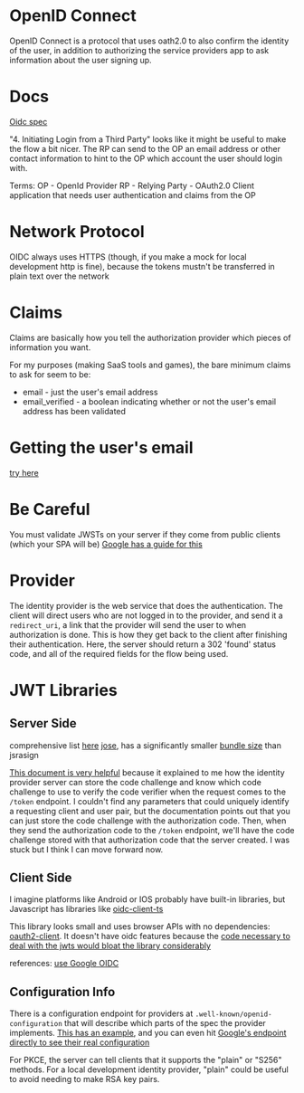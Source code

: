 # OpenID Connect

OpenID Connect is a protocol that uses oath2.0 to also confirm the identity of the user, in addition to authorizing the service providers app to ask information about the user signing up.

# Docs
[Oidc spec](https://openid.net/specs/openid-connect-core-1_0.html#rnc)

"4. Initiating Login from a Third Party" looks like it might be useful to make the flow a bit nicer. The RP can send to the OP an email address or other contact information to hint to the OP which account the user should login with.

Terms:
OP - OpenId Provider
RP - Relying Party - OAuth2.0 Client application that needs user authentication and claims from the OP

# Network Protocol
OIDC always uses HTTPS (though, if you make a mock for local development http is fine), because the tokens mustn't be transferred in plain text over the network

# Claims
Claims are basically how you tell the authorization provider which pieces of information you want.

For my purposes (making SaaS tools and games), the bare minimum claims to ask for seem to be:
- email - just the user's email address
- email_verified - a boolean indicating whether or not the user's email address has been validated

# Getting the user's email
[try here](https://developers.google.com/identity/openid-connect/openid-connect#obtaininguserprofileinformation)

# Be Careful
You must validate JWSTs on your server if they come from public clients (which your SPA will be)
[Google has a guide for this](https://developers.google.com/identity/openid-connect/openid-connect#validatinganidtoken)

# Provider
The identity provider is the web service that does the authentication. The client will direct users who are not logged in to the provider, and send it a `redirect_uri`, a link that the provider will send the user to when authorization is done. This is how they get back to the client after finishing their authentication. Here, the server should return a 302 'found' status code, and all of the required fields for the flow being used.

# JWT Libraries
## Server Side
comprehensive list [here](https://jwt.io/libraries)
[jose](https://github.com/panva/jose), has a significantly smaller [bundle size](https://bundlephobia.com/package/jose@5.7.0) than jsrasign

[This document is very helpful](https://www.authlete.com/developers/pkce/) because it explained to me how the identity provider server can store the code challenge and know which code challenge to use to verify the code verifier when the request comes to the `/token` endpoint. I couldn't find any parameters that could uniquely identify a requesting client and user pair, but the documentation points out that you can just store the code challenge with the authorization code. Then, when they send the authorization code to the `/token` endpoint, we'll have the code challenge stored with that authorization code that the server created. I was stuck but I think I can move forward now.

## Client Side
I imagine platforms like Android or IOS probably have built-in libraries, but Javascript has libraries like [oidc-client-ts](https://github.com/authts/oidc-client-ts/tree/main)

This library looks small and uses browser APIs with no dependencies: [oauth2-client](https://github.com/badgateway/oauth2-client). It doesn't have oidc features because the [code necessary to deal with the jwts would bloat the library considerably](https://github.com/badgateway/oauth2-client/pull/131)

references:
[use Google OIDC](https://developers.google.com/identity/openid-connect/openid-connect#python)

## Configuration Info
There is a configuration endpoint for providers at `.well-known/openid-configuration` that will describe which parts of the spec the provider implements. [This has an example](https://help.akana.com/content/current/cm/api_oauth/oauth_discovery/m_oauth_getOpenIdConnectWellknownConfiguration.htm), and you can even hit [Google's endpoint directly to see their real configuration](https://accounts.google.com/.well-known/openid-configuration)

For PKCE, the server can tell clients that it supports the "plain" or "S256" methods. For a local development identity provider, "plain" could be useful to avoid needing to make RSA key pairs.

